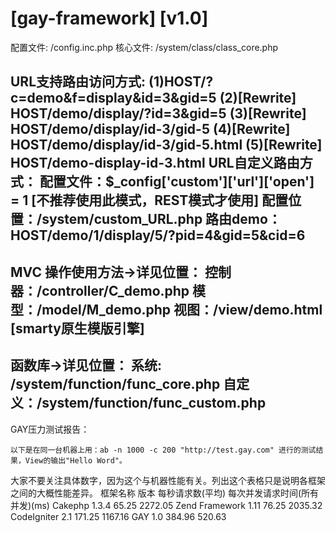 [gay-framework] [v1.0]
=============
配置文件: /config.inc.php
核心文件: /system/class/class_core.php

 URL支持路由访问方式:
(1)HOST/?c=demo&f=display&id=3&gid=5
(2)[Rewrite] HOST/demo/display/?id=3&gid=5
(3)[Rewrite] HOST/demo/display/id-3/gid-5
(4)[Rewrite] HOST/demo/display/id-3/gid-5.html
(5)[Rewrite] HOST/demo-display-id-3.html
URL自定义路由方式：
配置文件：$_config['custom']['url']['open'] = 1
[不推荐使用此模式，REST模式才使用]
配置位置：/system/custom_URL.php
路由demo：HOST/demo/1/display/5/?pid=4&gid=5&cid=6
----------------------------------------------------
MVC 操作使用方法->详见位置：
控制器：/controller/C_demo.php
模型：/model/M_demo.php
视图：/view/demo.html [smarty原生模版引擎]
----------------------------------------------------
函数库->详见位置：
系统: /system/function/func_core.php
自定义：/system/function/func_custom.php
----------------------------------------------------
GAY压力测试报告：

    以下是在同一台机器上用：ab -n 1000 -c 200 "http://test.gay.com" 进行的测试结果，View的输出"Hello Word"。

大家不要关注具体数字，因为这个与机器性能有关。列出这个表格只是说明各框架之间的大概性能差异。
 框架名称 	       版本 	   每秒请求数(平均) 	  每次并发请求时间(所有并发)(ms)
 Cakephp 	       1.3.4 	  65.25 	                      2272.05
 Zend Framework   1.11 	          76.25 	                      2035.32
 CodeIgniter 	        2.1 	         171.25 	                      1167.16
 GAY 	                1.0 	         384.96 	                      520.63
